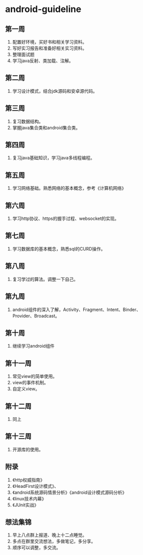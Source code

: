 # android-guideline
## 第一周
1. 配置好环境，买好书和相关学习资料。
2. 写好实习报告和准备好相关实习资料。
3. 整理面试题
4. 学习java反射、类加载、注解。

## 第二周
1. 学习设计模式，结合jdk源码和安卓源代码。

## 第三周
1. 复习数据结构。
2. 掌握java集合类和android集合类。

## 第四周
1. 复习java基础知识，学习java多线程编程。

## 第五周
1. 学习网络基础。熟悉网络的基本概念，参考《计算机网络》

##  第六周
1. 学习http协议、https的握手过程、websocket的实现。

## 第七周
1. 学习数据库的基本概念，熟悉sql的CURD操作。

## 第八周
1. 复习学过的算法。调整一下自己。

## 第九周
1. android组件的深入了解，Activity、Fragment、Intent、Binder、Provider、Broadcast。

## 第十周
1. 继续学习android组件

## 第十一周
1. 常见view的简单使用。
2. view的事件机制。
3. 自定义view。

## 第十二周
1. 同上

## 第十三周
1. 开源库的使用。


## 附录
1. 《http权威指南》
2. 《HeadFirst设计模式》、
3. 《android系统源码情景分析》《android设计模式源码分析》
4. 《linux技术内幕》
5. 《JUnit实战》

## 想法集锦
1. 早上八点群上报道、晚上十二点睡觉。
2. 多点在群里交流想法，多做笔记，多分享。
3. 顺序可以调整，多交流。